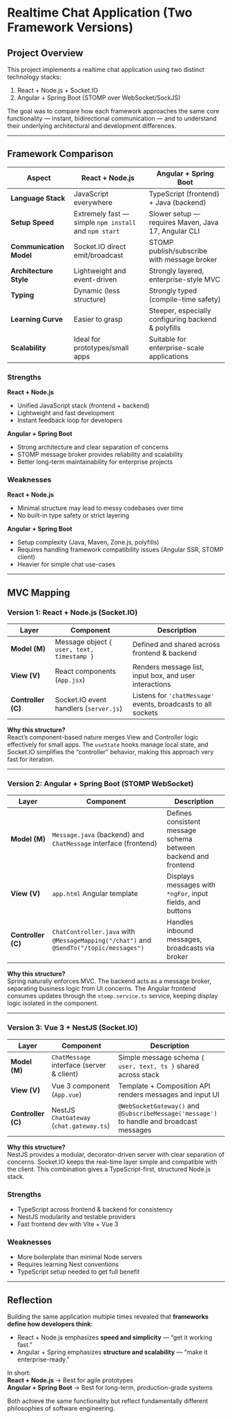 # Realtime Chat Application (Two Framework Versions)

## Project Overview  
This project implements a realtime chat application using two distinct technology stacks:  
1. React + Node.js + Socket.IO 
2. Angular + Spring Boot (STOMP over WebSocket/SockJS) 

The goal was to compare how each framework approaches the same core functionality — instant, bidirectional communication — and to understand their underlying architectural and development differences.

---

## Framework Comparison  

| Aspect | React + Node.js | Angular + Spring Boot |
|--------|------------------|-----------------------|
| **Language Stack** | JavaScript everywhere | TypeScript (frontend) + Java (backend) |
| **Setup Speed** | Extremely fast — simple `npm install` and `npm start` | Slower setup — requires Maven, Java 17, Angular CLI |
| **Communication Model** | Socket.IO direct emit/broadcast | STOMP publish/subscribe with message broker |
| **Architecture Style** | Lightweight and event-driven | Strongly layered, enterprise-style MVC |
| **Typing** | Dynamic (less structure) | Strongly typed (compile-time safety) |
| **Learning Curve** | Easier to grasp | Steeper, especially configuring backend & polyfills |
| **Scalability** | Ideal for prototypes/small apps | Suitable for enterprise-scale applications |

### Strengths
**React + Node.js**
- Unified JavaScript stack (frontend + backend)
- Lightweight and fast development
- Instant feedback loop for developers

**Angular + Spring Boot**
- Strong architecture and clear separation of concerns
- STOMP message broker provides reliability and scalability
- Better long-term maintainability for enterprise projects

### Weaknesses
**React + Node.js**
- Minimal structure may lead to messy codebases over time
- No built-in type safety or strict layering

**Angular + Spring Boot**
- Setup complexity (Java, Maven, Zone.js, polyfills)
- Requires handling framework compatibility issues (Angular SSR, STOMP client)
- Heavier for simple chat use-cases

---

## MVC Mapping  

### **Version 1: React + Node.js (Socket.IO)**

| Layer | Component | Description |
|--------|------------|-------------|
| **Model (M)** | Message object `{ user, text, timestamp }` | Defined and shared across frontend & backend |
| **View (V)** | React components (`App.jsx`) | Renders message list, input box, and user interactions |
| **Controller (C)** | Socket.IO event handlers (`server.js`) | Listens for `'chatMessage'` events, broadcasts to all sockets |

**Why this structure?**  
React’s component-based nature merges View and Controller logic effectively for small apps. The `useState` hooks manage local state, and Socket.IO simplifies the “controller” behavior, making this approach very fast for iteration.

---

### **Version 2: Angular + Spring Boot (STOMP WebSocket)**

| Layer | Component | Description |
|--------|------------|-------------|
| **Model (M)** | `Message.java` (backend) and `ChatMessage` interface (frontend) | Defines consistent message schema between backend and frontend |
| **View (V)** | `app.html` Angular template | Displays messages with `*ngFor`, input fields, and buttons |
| **Controller (C)** | `ChatController.java` with `@MessageMapping("/chat")` and `@SendTo("/topic/messages")` | Handles inbound messages, broadcasts via broker |

**Why this structure?**  
Spring naturally enforces MVC. The backend acts as a message broker, separating business logic from UI concerns. The Angular frontend consumes updates through the `stomp.service.ts` service, keeping display logic isolated in the component.

---

### **Version 3: Vue 3 + NestJS (Socket.IO)**

| Layer | Component | Description |
|--------|------------|-------------|
| **Model (M)** | `ChatMessage` interface (server & client) | Simple message schema `{ user, text, ts }` shared across stack |
| **View (V)** | Vue 3 component (`App.vue`) | Template + Composition API renders messages and input UI |
| **Controller (C)** | NestJS `ChatGateway` (`chat.gateway.ts`) | `@WebSocketGateway()` and `@SubscribeMessage('message')` to handle and broadcast messages |

**Why this structure?**  
NestJS provides a modular, decorator-driven server with clear separation of concerns. Socket.IO keeps the real-time layer simple and compatible with the client. This combination gives a TypeScript-first, structured Node.js stack.

### Strengths
- TypeScript across frontend & backend for consistency
- NestJS modularity and testable providers
- Fast frontend dev with Vite + Vue 3

### Weaknesses
- More boilerplate than minimal Node servers
- Requires learning Nest conventions
- TypeScript setup needed to get full benefit

---

## Reflection  

Building the same application multiple times revealed that **frameworks define how developers think**:
- React + Node.js emphasizes **speed and simplicity** — “get it working fast.”
- Angular + Spring emphasizes **structure and scalability** — “make it enterprise-ready.”

In short:  
 **React + Node.js** → Best for agile prototypes  
 **Angular + Spring Boot** → Best for long-term, production-grade systems  

Both achieve the same functionality but reflect fundamentally different philosophies of software engineering.
